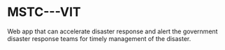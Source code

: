 # MSTC---VIT
Web app that can accelerate disaster response and alert the government disaster response teams for timely management of the disaster. 
